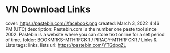 # VN Download Links

cover: https://pastebin.com/i/facebook.png
created: March 3, 2022 4:46 PM (UTC)
description: Pastebin.com is the number one paste tool since 2002. Pastebin is a website where you can store text online for a set period of time.
folder: BOOKMRKS-MTHRFCKR / PIRACY-MTHRFCKR / Links & Lists
tags: links, lists
url: https://pastebin.com/YTGdpqZL